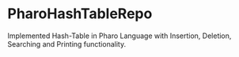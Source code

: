 # PharoHashTableRepo
Implemented Hash-Table in Pharo Language with Insertion, Deletion, Searching and Printing functionality.
